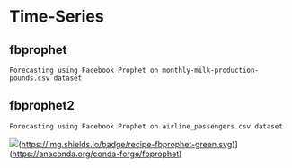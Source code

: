 # Time-Series

## fbprophet
```
Forecasting using Facebook Prophet on monthly-milk-production-pounds.csv dataset
```
## fbprophet2
```
Forecasting using Facebook Prophet on airline_passengers.csv dataset
```


<img src="https://img.shields.io/badge/Python-FFD43B?style=for-the-badge&logo=python&logoColor=darkgreen" />(https://img.shields.io/badge/recipe-fbprophet-green.svg)](https://anaconda.org/conda-forge/fbprophet) 
